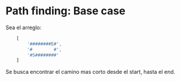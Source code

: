 # Path finding: Base case

Sea el arreglo:

```javascript
    [
        '########E#',
        '#        #',
        '#S########'
    ]
```

Se busca encontrar el camino mas corto desde el start, hasta el end.
